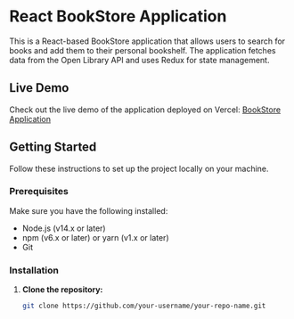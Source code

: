 # React BookStore Application

This is a React-based BookStore application that allows users to search for books and add them to their personal bookshelf. The application fetches data from the Open Library API and uses Redux for state management.

## Live Demo

Check out the live demo of the application deployed on Vercel: [BookStore Application](https://book-shelf-sai.vercel.app/)

## Getting Started

Follow these instructions to set up the project locally on your machine.

### Prerequisites

Make sure you have the following installed:

- Node.js (v14.x or later)
- npm (v6.x or later) or yarn (v1.x or later)
- Git

### Installation

1. **Clone the repository:**

   ```bash
   git clone https://github.com/your-username/your-repo-name.git

